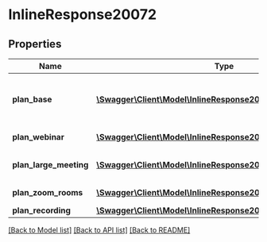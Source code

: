# InlineResponse20072

## Properties
Name | Type | Description | Notes
------------ | ------------- | ------------- | -------------
**plan_base** | [**\Swagger\Client\Model\InlineResponse20072PlanBase[]**](InlineResponse20072PlanBase.md) | The base plan subscribed for the sub account. | [optional] 
**plan_webinar** | [**\Swagger\Client\Model\InlineResponse20072PlanWebinar[]**](InlineResponse20072PlanWebinar.md) | Webinar Plan | [optional] 
**plan_large_meeting** | [**\Swagger\Client\Model\InlineResponse20072PlanLargeMeeting[]**](InlineResponse20072PlanLargeMeeting.md) | Large Meeting Plan | [optional] 
**plan_zoom_rooms** | [**\Swagger\Client\Model\InlineResponse20072PlanZoomRooms[]**](InlineResponse20072PlanZoomRooms.md) | Zoom Rooms Plan | [optional] 
**plan_recording** | [**\Swagger\Client\Model\InlineResponse20072PlanRecording**](InlineResponse20072PlanRecording.md) |  | [optional] 

[[Back to Model list]](../README.md#documentation-for-models) [[Back to API list]](../README.md#documentation-for-api-endpoints) [[Back to README]](../README.md)


